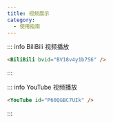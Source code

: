 ```yaml
---
title: 视频展示
category:
  - 使用指南
---
```


::: info BiliBili 视频播放

```html
<BiliBili bvid="BV18v4y1b7S6" />
```

:::

<BiliBili bvid="BV18v4y1b7S6" />

::: info YouTube 视频播放

```html
<YouTube id="P60QGBC7UIk" />
```

:::

<YouTube id="P60QGBC7UIk" />